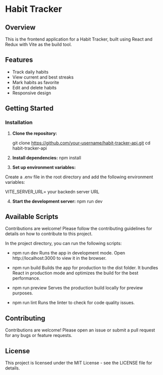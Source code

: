 # Habit Tracker 

## Overview

This is the frontend application for a Habit Tracker, built using React and Redux with Vite as the build tool.

## Features

- Track daily habits
- View current and best streaks
- Mark habits as favorite
- Edit and delete habits
- Responsive design

## Getting Started

### Installation

1. **Clone the repository:**

   git clone https://github.com/your-username/habit-tracker-api.git
   cd habit-tracker-api
2. **Install dependencies:** 
npm install

3. **Set up environment variables:**

Create a .env file in the root directory and add the following environment variables:


VITE_SERVER_URL= your backedn server URL

4. **Start the development server:**
npm run dev

## Available Scripts
Contributions are welcome! Please follow the contributing guidelines for details on how to contribute to this project.

In the project directory, you can run the following scripts:

- npm run dev
Runs the app in development mode. Open http://localhost:3000 to view it in the browser.

- npm run build
Builds the app for production to the dist folder. It bundles React in production mode and optimizes the build for the best performance.

- npm run preview
Serves the production build locally for preview purposes.

- npm run lint
Runs the linter to check for code quality issues.

## Contributing
Contributions are welcome! Please open an issue or submit a pull request for any bugs or feature requests.

## License
This project is licensed under the MIT License - see the LICENSE file for details.